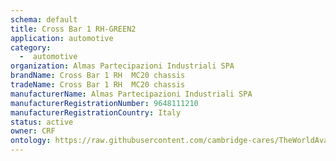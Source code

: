 ```yaml
---
schema: default
title: Cross Bar 1 RH-GREEN2
application: automotive
category:
  -  automotive
organization: Almas Partecipazioni Industriali SPA
brandName: Cross Bar 1 RH  MC20 chassis
tradeName: Cross Bar 1 RH  MC20 chassis
manufacturerName: Almas Partecipazioni Industriali SPA
manufacturerRegistrationNumber: 9648111210
manufacturerRegistrationCountry: Italy
status: active
owner: CRF
ontology: https://raw.githubusercontent.com/cambridge-cares/TheWorldAvatar/dev-composite-materials-ontology/JPS_Ontology/ontology/ontomatpassport/ontomatpassport.owl
---
```

